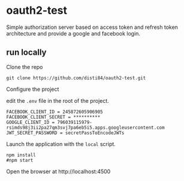 # oauth2-test
Simple authorization server based on access token and refresh token architecture and provide a google and facebook login.
## run locally 

Clone the repo

```shell
git clone https://github.com/disti84/oauth2-test.git
```

Configure the project

edit the `.env` file in the root of the project.
```
FACEBOOK_CLIENT_ID = 245872605906905
FACEBOOK_CLIENT_SECRET = **********
GOOGLE_CLIENT_ID = 796039115979-rsimds98j3ii2pa27qm3svj7pa6eb5i5.apps.googleusercontent.com
JWT_SECRET_PASSWORD = secretPassToEncodeJWTs
```

Launch the application with the `local` script.

```shell
npm install
#npm start
```

Open the browser at http://localhost:4500
